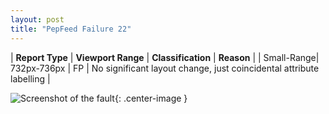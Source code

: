 ```yaml
---
layout: post
title: "PepFeed Failure 22"
---
```

| **Report Type** | **Viewport Range** | **Classification** | **Reason** |
| Small-Range| 732px-736px | FP | No significant layout change, just coincidental attribute labelling | 

![Screenshot of the fault](../../../assets/images/PepFeed/fault22/smallrangeWidth734.png){: .center-image }